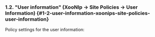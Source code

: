 ### 1.2. &quot;User information&quot; (XooNIp -> Site Policies -> User Information) {#1-2-user-information-xoonips-site-policies-user-information}

Policy settings for the user information: